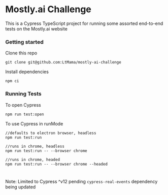 # Mostly.ai Challenge

This is a Cypress TypeScript project for running some assorted end-to-end tests on the Mostly.ai website

### Getting started

Clone this repo

```
git clone git@github.com:LtMama/mostly-ai-challenge
```

Install dependencies

```
npm ci
```

### Running Tests

To open Cypress

```
npm run test:open
```

To use Cypress in runMode

```
//defaults to electron browser, headless
npm run test:run

//runs in chrome, headless
npm run test:run -- --browser chrome

//runs in chrome, headed
npm run test:run -- --browser chrome --headed

```

#

Note: Limited to Cypress ^v12 pending `cypress-real-events` dependency being updated
